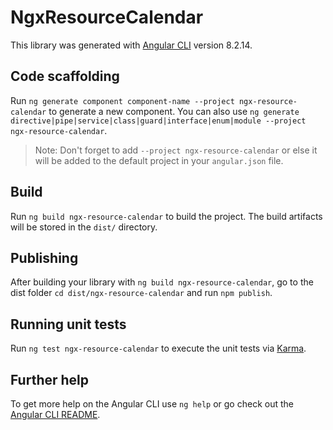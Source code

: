 # NgxResourceCalendar

This library was generated with [Angular CLI](https://github.com/angular/angular-cli) version 8.2.14.

## Code scaffolding

Run `ng generate component component-name --project ngx-resource-calendar` to generate a new component. You can also use `ng generate directive|pipe|service|class|guard|interface|enum|module --project ngx-resource-calendar`.
> Note: Don't forget to add `--project ngx-resource-calendar` or else it will be added to the default project in your `angular.json` file. 

## Build

Run `ng build ngx-resource-calendar` to build the project. The build artifacts will be stored in the `dist/` directory.

## Publishing

After building your library with `ng build ngx-resource-calendar`, go to the dist folder `cd dist/ngx-resource-calendar` and run `npm publish`.

## Running unit tests

Run `ng test ngx-resource-calendar` to execute the unit tests via [Karma](https://karma-runner.github.io).

## Further help

To get more help on the Angular CLI use `ng help` or go check out the [Angular CLI README](https://github.com/angular/angular-cli/blob/master/README.md).
